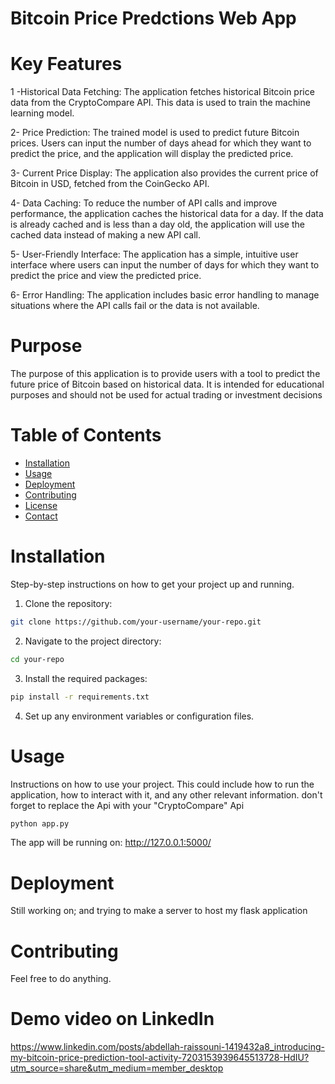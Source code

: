 
# Bitcoin Price Predctions Web App



# Key Features

1 -Historical Data Fetching: The application fetches historical Bitcoin price data from the CryptoCompare API. This data is used to train the machine learning model.

2- Price Prediction: The trained model is used to predict future Bitcoin prices. Users can input the number of days ahead for which they want to predict the price, and the application will display the predicted price.

3- Current Price Display: The application also provides the current price of Bitcoin in USD, fetched from the CoinGecko API.

4- Data Caching: To reduce the number of API calls and improve performance, the application caches the historical data for a day. If the data is already cached and is less than a day old, the application will use the cached data instead of making a new API call.

5- User-Friendly Interface: The application has a simple, intuitive user interface where users can input the number of days for which they want to predict the price and view the predicted price.

6- Error Handling: The application includes basic error handling to manage situations where the API calls fail or the data is not available.

# Purpose

The purpose of this application is to provide users with a tool to predict the future price of Bitcoin based on historical data. It is intended for educational purposes and should not be used for actual trading or investment decisions

# Table of Contents

- [Installation](#installation)
- [Usage](#usage)
- [Deployment](#deployment)
- [Contributing](#contributing)
- [License](#license)
- [Contact](#contact)

# Installation

Step-by-step instructions on how to get your project up and running.

1. Clone the repository:

```bash
git clone https://github.com/your-username/your-repo.git
```

2. Navigate to the project directory:

```bash
cd your-repo
```

3. Install the required packages:

```bash
pip install -r requirements.txt
```

4. Set up any environment variables or configuration files.

# Usage

Instructions on how to use your project. This could include how to run the application, how to interact with it, and any other relevant information.
don't forget to replace the Api with your "CryptoCompare" Api

```bash
python app.py
```
The app will be running on: http://127.0.0.1:5000/

# Deployment

Still working on; and trying to make a server to host my flask application

# Contributing

Feel free to do anything.

# Demo video on LinkedIn

https://www.linkedin.com/posts/abdellah-raissouni-1419432a8_introducing-my-bitcoin-price-prediction-tool-activity-7203153939645513728-HdIU?utm_source=share&utm_medium=member_desktop
